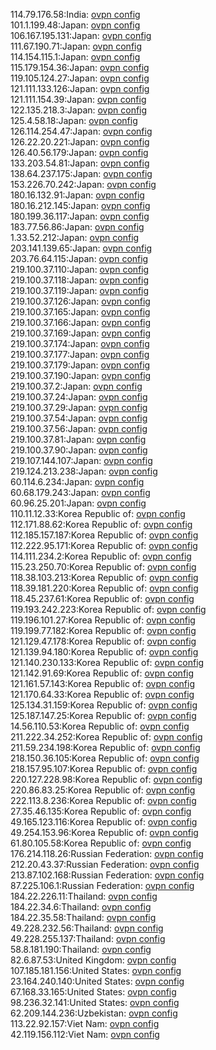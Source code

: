 114.79.176.58:India: [ovpn config](vpn/114_79_176_58.ovpn)  
101.1.199.48:Japan: [ovpn config](vpn/101_1_199_48.ovpn)  
106.167.195.131:Japan: [ovpn config](vpn/106_167_195_131.ovpn)  
111.67.190.71:Japan: [ovpn config](vpn/111_67_190_71.ovpn)  
114.154.115.1:Japan: [ovpn config](vpn/114_154_115_1.ovpn)  
115.179.154.36:Japan: [ovpn config](vpn/115_179_154_36.ovpn)  
119.105.124.27:Japan: [ovpn config](vpn/119_105_124_27.ovpn)  
121.111.133.126:Japan: [ovpn config](vpn/121_111_133_126.ovpn)  
121.111.154.39:Japan: [ovpn config](vpn/121_111_154_39.ovpn)  
122.135.218.3:Japan: [ovpn config](vpn/122_135_218_3.ovpn)  
125.4.58.18:Japan: [ovpn config](vpn/125_4_58_18.ovpn)  
126.114.254.47:Japan: [ovpn config](vpn/126_114_254_47.ovpn)  
126.22.20.221:Japan: [ovpn config](vpn/126_22_20_221.ovpn)  
126.40.56.179:Japan: [ovpn config](vpn/126_40_56_179.ovpn)  
133.203.54.81:Japan: [ovpn config](vpn/133_203_54_81.ovpn)  
138.64.237.175:Japan: [ovpn config](vpn/138_64_237_175.ovpn)  
153.226.70.242:Japan: [ovpn config](vpn/153_226_70_242.ovpn)  
180.16.132.91:Japan: [ovpn config](vpn/180_16_132_91.ovpn)  
180.16.212.145:Japan: [ovpn config](vpn/180_16_212_145.ovpn)  
180.199.36.117:Japan: [ovpn config](vpn/180_199_36_117.ovpn)  
183.77.56.86:Japan: [ovpn config](vpn/183_77_56_86.ovpn)  
1.33.52.212:Japan: [ovpn config](vpn/1_33_52_212.ovpn)  
203.141.139.65:Japan: [ovpn config](vpn/203_141_139_65.ovpn)  
203.76.64.115:Japan: [ovpn config](vpn/203_76_64_115.ovpn)  
219.100.37.110:Japan: [ovpn config](vpn/219_100_37_110.ovpn)  
219.100.37.118:Japan: [ovpn config](vpn/219_100_37_118.ovpn)  
219.100.37.119:Japan: [ovpn config](vpn/219_100_37_119.ovpn)  
219.100.37.126:Japan: [ovpn config](vpn/219_100_37_126.ovpn)  
219.100.37.165:Japan: [ovpn config](vpn/219_100_37_165.ovpn)  
219.100.37.166:Japan: [ovpn config](vpn/219_100_37_166.ovpn)  
219.100.37.169:Japan: [ovpn config](vpn/219_100_37_169.ovpn)  
219.100.37.174:Japan: [ovpn config](vpn/219_100_37_174.ovpn)  
219.100.37.177:Japan: [ovpn config](vpn/219_100_37_177.ovpn)  
219.100.37.179:Japan: [ovpn config](vpn/219_100_37_179.ovpn)  
219.100.37.190:Japan: [ovpn config](vpn/219_100_37_190.ovpn)  
219.100.37.2:Japan: [ovpn config](vpn/219_100_37_2.ovpn)  
219.100.37.24:Japan: [ovpn config](vpn/219_100_37_24.ovpn)  
219.100.37.29:Japan: [ovpn config](vpn/219_100_37_29.ovpn)  
219.100.37.54:Japan: [ovpn config](vpn/219_100_37_54.ovpn)  
219.100.37.56:Japan: [ovpn config](vpn/219_100_37_56.ovpn)  
219.100.37.81:Japan: [ovpn config](vpn/219_100_37_81.ovpn)  
219.100.37.90:Japan: [ovpn config](vpn/219_100_37_90.ovpn)  
219.107.144.107:Japan: [ovpn config](vpn/219_107_144_107.ovpn)  
219.124.213.238:Japan: [ovpn config](vpn/219_124_213_238.ovpn)  
60.114.6.234:Japan: [ovpn config](vpn/60_114_6_234.ovpn)  
60.68.179.243:Japan: [ovpn config](vpn/60_68_179_243.ovpn)  
60.96.25.201:Japan: [ovpn config](vpn/60_96_25_201.ovpn)  
110.11.12.33:Korea Republic of: [ovpn config](vpn/110_11_12_33.ovpn)  
112.171.88.62:Korea Republic of: [ovpn config](vpn/112_171_88_62.ovpn)  
112.185.157.187:Korea Republic of: [ovpn config](vpn/112_185_157_187.ovpn)  
112.222.95.171:Korea Republic of: [ovpn config](vpn/112_222_95_171.ovpn)  
114.111.234.2:Korea Republic of: [ovpn config](vpn/114_111_234_2.ovpn)  
115.23.250.70:Korea Republic of: [ovpn config](vpn/115_23_250_70.ovpn)  
118.38.103.213:Korea Republic of: [ovpn config](vpn/118_38_103_213.ovpn)  
118.39.181.220:Korea Republic of: [ovpn config](vpn/118_39_181_220.ovpn)  
118.45.237.61:Korea Republic of: [ovpn config](vpn/118_45_237_61.ovpn)  
119.193.242.223:Korea Republic of: [ovpn config](vpn/119_193_242_223.ovpn)  
119.196.101.27:Korea Republic of: [ovpn config](vpn/119_196_101_27.ovpn)  
119.199.77.182:Korea Republic of: [ovpn config](vpn/119_199_77_182.ovpn)  
121.129.47.178:Korea Republic of: [ovpn config](vpn/121_129_47_178.ovpn)  
121.139.94.180:Korea Republic of: [ovpn config](vpn/121_139_94_180.ovpn)  
121.140.230.133:Korea Republic of: [ovpn config](vpn/121_140_230_133.ovpn)  
121.142.91.69:Korea Republic of: [ovpn config](vpn/121_142_91_69.ovpn)  
121.161.57.143:Korea Republic of: [ovpn config](vpn/121_161_57_143.ovpn)  
121.170.64.33:Korea Republic of: [ovpn config](vpn/121_170_64_33.ovpn)  
125.134.31.159:Korea Republic of: [ovpn config](vpn/125_134_31_159.ovpn)  
125.187.147.25:Korea Republic of: [ovpn config](vpn/125_187_147_25.ovpn)  
14.56.110.53:Korea Republic of: [ovpn config](vpn/14_56_110_53.ovpn)  
211.222.34.252:Korea Republic of: [ovpn config](vpn/211_222_34_252.ovpn)  
211.59.234.198:Korea Republic of: [ovpn config](vpn/211_59_234_198.ovpn)  
218.150.36.105:Korea Republic of: [ovpn config](vpn/218_150_36_105.ovpn)  
218.157.95.107:Korea Republic of: [ovpn config](vpn/218_157_95_107.ovpn)  
220.127.228.98:Korea Republic of: [ovpn config](vpn/220_127_228_98.ovpn)  
220.86.83.25:Korea Republic of: [ovpn config](vpn/220_86_83_25.ovpn)  
222.113.8.236:Korea Republic of: [ovpn config](vpn/222_113_8_236.ovpn)  
27.35.46.135:Korea Republic of: [ovpn config](vpn/27_35_46_135.ovpn)  
49.165.123.116:Korea Republic of: [ovpn config](vpn/49_165_123_116.ovpn)  
49.254.153.96:Korea Republic of: [ovpn config](vpn/49_254_153_96.ovpn)  
61.80.105.58:Korea Republic of: [ovpn config](vpn/61_80_105_58.ovpn)  
176.214.118.26:Russian Federation: [ovpn config](vpn/176_214_118_26.ovpn)  
212.20.43.37:Russian Federation: [ovpn config](vpn/212_20_43_37.ovpn)  
213.87.102.168:Russian Federation: [ovpn config](vpn/213_87_102_168.ovpn)  
87.225.106.1:Russian Federation: [ovpn config](vpn/87_225_106_1.ovpn)  
184.22.226.11:Thailand: [ovpn config](vpn/184_22_226_11.ovpn)  
184.22.34.6:Thailand: [ovpn config](vpn/184_22_34_6.ovpn)  
184.22.35.58:Thailand: [ovpn config](vpn/184_22_35_58.ovpn)  
49.228.232.56:Thailand: [ovpn config](vpn/49_228_232_56.ovpn)  
49.228.255.137:Thailand: [ovpn config](vpn/49_228_255_137.ovpn)  
58.8.181.190:Thailand: [ovpn config](vpn/58_8_181_190.ovpn)  
82.6.87.53:United Kingdom: [ovpn config](vpn/82_6_87_53.ovpn)  
107.185.181.156:United States: [ovpn config](vpn/107_185_181_156.ovpn)  
23.164.240.140:United States: [ovpn config](vpn/23_164_240_140.ovpn)  
67.168.33.165:United States: [ovpn config](vpn/67_168_33_165.ovpn)  
98.236.32.141:United States: [ovpn config](vpn/98_236_32_141.ovpn)  
62.209.144.236:Uzbekistan: [ovpn config](vpn/62_209_144_236.ovpn)  
113.22.92.157:Viet Nam: [ovpn config](vpn/113_22_92_157.ovpn)  
42.119.156.112:Viet Nam: [ovpn config](vpn/42_119_156_112.ovpn)  
